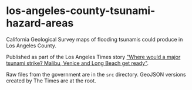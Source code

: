 # los-angeles-county-tsunami-hazard-areas

California Geological Survey maps of flooding tsunamis could produce in Los Angeles County.

Published as part of the Los Angeles Times story ["Where would a major tsunami strike? Malibu, Venice and Long Beach get ready"](https://www.latimes.com/projects/la-tsunami-maps-tracking-risk-california-coast/).

Raw files from the government are in the `src` directory. GeoJSON versions created by The Times are at the root.
